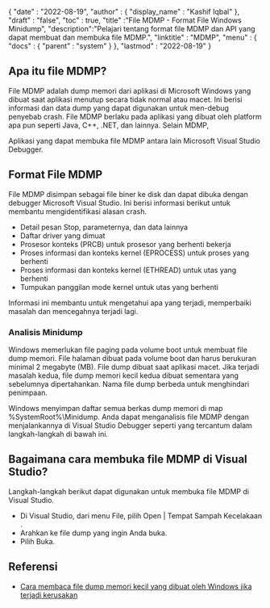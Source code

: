 {
  "date" : "2022-08-19",
  "author" : {
    "display_name" : "Kashif Iqbal"
},
  "draft" : "false",
  "toc" : true,
  "title" :"File MDMP - Format File Windows Minidump",
  "description":"Pelajari tentang format file MDMP dan API yang dapat membuat dan membuka file MDMP.",
  "linktitle" : "MDMP",
  "menu" : {
    "docs" : {
      "parent" : "system"
}
},
  "lastmod" : "2022-08-19"
}

## Apa itu file MDMP?

File MDMP adalah dump memori dari aplikasi di Microsoft Windows yang dibuat saat aplikasi menutup secara tidak normal atau macet. Ini berisi informasi dan data dump yang dapat digunakan untuk men-debug penyebab crash. File MDMP berlaku pada aplikasi yang dibuat oleh platform apa pun seperti Java, C++, .NET, dan lainnya. Selain MDMP,

Aplikasi yang dapat membuka file MDMP antara lain Microsoft Visual Studio Debugger.

## Format File MDMP

File MDMP disimpan sebagai file biner ke disk dan dapat dibuka dengan debugger Microsoft Visual Studio. Ini berisi informasi berikut untuk membantu mengidentifikasi alasan crash.

* Detail pesan Stop, parameternya, dan data lainnya
* Daftar driver yang dimuat
* Prosesor konteks (PRCB) untuk prosesor yang berhenti bekerja
* Proses informasi dan konteks kernel (EPROCESS) untuk proses yang berhenti
* Proses informasi dan konteks kernel (ETHREAD) untuk utas yang berhenti
* Tumpukan panggilan mode kernel untuk utas yang berhenti

Informasi ini membantu untuk mengetahui apa yang terjadi, memperbaiki masalah dan mencegahnya terjadi lagi.

### Analisis Minidump

Windows memerlukan file paging pada volume boot untuk membuat file dump memori. File halaman dibuat pada volume boot dan harus berukuran minimal 2 megabyte (MB). File dump dibuat saat aplikasi macet. Jika terjadi masalah kedua, file dump memori kecil kedua dibuat sementara yang sebelumnya dipertahankan. Nama file dump berbeda untuk menghindari penimpaan.

Windows menyimpan daftar semua berkas dump memori di map %SystemRoot%\Minidump. Anda dapat menganalisis file MDMP dengan menjalankannya di Visual Studio Debugger seperti yang tercantum dalam langkah-langkah di bawah ini.

## Bagaimana cara membuka file MDMP di Visual Studio?

Langkah-langkah berikut dapat digunakan untuk membuka file MDMP di Visual Studio.

* Di Visual Studio, dari menu File, pilih Open | Tempat Sampah Kecelakaan .
* Arahkan ke file dump yang ingin Anda buka.
* Pilih Buka.

## Referensi

* [Cara membaca file dump memori kecil yang dibuat oleh Windows jika terjadi kerusakan](https://learn.microsoft.com/en-us/troubleshoot/windows-client/performance/read-small-memory-dump-file)

